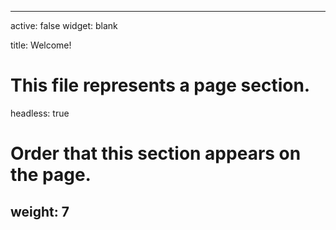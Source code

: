 
---
active: false
widget: blank

title: Welcome!  


# This file represents a page section.
headless: true

# Order that this section appears on the page.
weight: 7
---